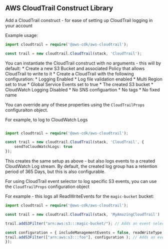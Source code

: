 ## AWS CloudTrail Construct Library
Add a CloudTrail construct - for ease of setting up CloudTrail logging in your account

Example usage:

```ts
import cloudtrail = require('@aws-cdk/aws-cloudtrail');

const trail = new cloudtrail.CloudTrail(stack, 'CloudTrail');
```

You can instantiate the CloudTrail construct with no arguments - this will by default:
    * Create a new S3 Bucket and associated Policy that allows CloudTrail to write to it
    * Create a CloudTrail with the following configuration:
        * Logging Enabled
        * Log file validation enabled
        * Multi Region set to true
        * Global Service Events set to true
        * The created S3 bucket
        * CloudWatch Logging Disabled
        * No SNS configuartion
        * No tags
        * No fixed name

You can override any of these properties using the `CloudTrailProps` configuraiton object.

For example, to log to CloudWatch Logs

```ts

import cloudtrail = require('@aws-cdk/aws-cloudtrail');

const trail = new cloudtrail.CloudTrail(stack, 'CloudTrail', {
    sendToCloudWatchLogs: true
});
```

This creates the same setup as above - but also logs events to a created CloudWatch Log stream. By default, the created log group has a retention period of 365 Days, but this is also configurable.


For using CloudTrail event selector to log specific S3 events, you can use the `CloudTrailProps` configuration object

For example - this logs all ReadWriteEvents for the `magic-bucket` bucket:

```ts
import cloudtrail = require('@aws-cdk/aws-cloudtrail');

const trail = new cloudtrail.CloudTrail(stack, 'MyAmazingCloudTrail')

trail.addS3Filter("arn:aws:s3:::magic-bucket/"); // Adds an event selector to the bucket magic-bucket. By default, this includes management events and all operations (Read + Write)

const configuration = { includeManagementEvents = false, readWriteType = ReadWriteType.All };
trail.addS3Filter(["arn:aws:s3:::foo"], configuration ); // Adds an event selector to the bucket foo, with a specific configuration
});
```
